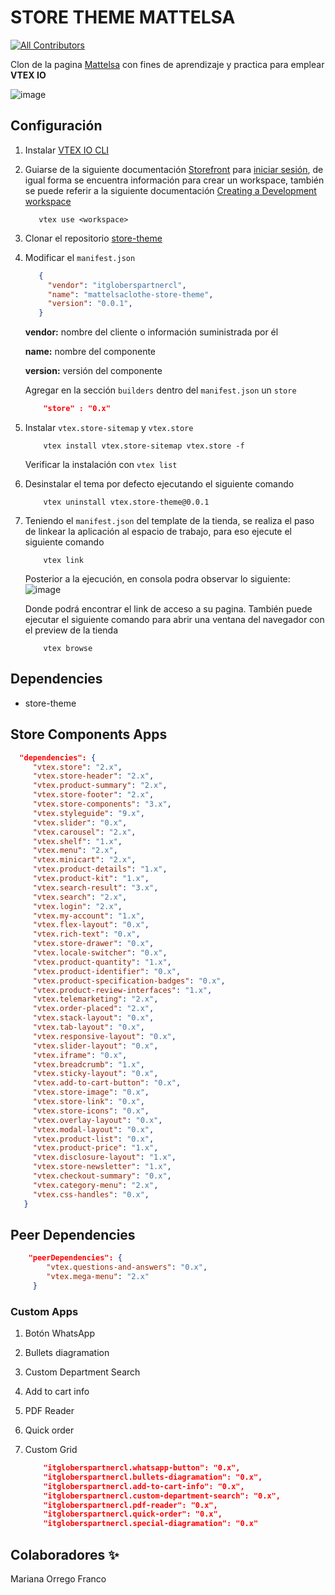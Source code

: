 # STORE THEME MATTELSA


<!-- DOCS-IGNORE:start -->
<!-- ALL-CONTRIBUTORS-BADGE:START - Do not remove or modify this section -->
[![All Contributors](https://img.shields.io/badge/all_contributors-1-orange.svg?style=flat-square)](#contributors-)
<!-- ALL-CONTRIBUTORS-BADGE:END -->
<!-- DOCS-IGNORE:end -->

Clon de la pagina [Mattelsa](https://www.mattelsa.net/) con fines de aprendizaje y practica para emplear  **VTEX IO**  

![image](https://user-images.githubusercontent.com/83648336/220169119-54f7cffe-d344-4159-a0bd-44ee3e2f5259.png)


## Configuración

1. Instalar [VTEX IO CLI](https://developers.vtex.com/docs/guides/vtex-io-documentation-vtex-io-cli-install)
2. Guiarse de la siguiente documentación [Storefront](https://developers.vtex.com/docs/guides/getting-started-3) para [iniciar sesión](https://developers.vtex.com/docs/guides/vtex-io-documentation-1-basicsetup), de igual forma se encuentra información para crear un workspace, también se puede referir a la siguiente documentación [Creating a Development workspace](https://developers.vtex.com/docs/guides/vtex-io-documentation-creating-a-development-workspace)
   ```console
      vtex use <workspace>
   ```
3. Clonar el repositorio [store-theme](https://github.com/vtex-apps/store-theme)
4. Modificar el `manifest.json`
     ```json 
        {
          "vendor": "itgloberspartnercl",
          "name": "mattelsaclothe-store-theme",
          "version": "0.0.1",
        }
     ``` 
      **vendor:** nombre del cliente o información suministrada por él

      **name:** nombre del componente

      **version:** versión del componente

   Agregar en la sección `builders` dentro del `manifest.json` un `store`

    ```json   
        "store" : "0.x"
    ```
   
5. Instalar `vtex.store-sitemap` y `vtex.store`
    ```console  
        vtex install vtex.store-sitemap vtex.store -f
    ```
    
    Verificar la instalación con `vtex list`
    
6. Desinstalar el tema por defecto ejecutando el siguiente comando 
    ```console  
        vtex uninstall vtex.store-theme@0.0.1
    ```
7. Teniendo el `manifest.json` del template de la tienda, se realiza el paso de linkear la aplicación al espacio de trabajo, para eso ejecute el siguiente comando
    ```console  
        vtex link
    ```
    
    Posterior a la ejecución, en consola podra observar lo siguiente: 
    ![image](https://user-images.githubusercontent.com/83648336/220174728-df80fa49-3f1e-49d6-9c50-4589efe73dd6.png)

    Donde podrá encontrar el link de acceso a su pagina. También puede ejecutar el siguiente comando para abrir una ventana del navegador con el preview de la tienda
    ```console  
        vtex browse
    ```

## Dependencies

- store-theme

## Store Components Apps
   ```json
     "dependencies": {
        "vtex.store": "2.x",
        "vtex.store-header": "2.x",
        "vtex.product-summary": "2.x",
        "vtex.store-footer": "2.x",
        "vtex.store-components": "3.x",
        "vtex.styleguide": "9.x",
        "vtex.slider": "0.x",
        "vtex.carousel": "2.x",
        "vtex.shelf": "1.x",
        "vtex.menu": "2.x",
        "vtex.minicart": "2.x",
        "vtex.product-details": "1.x",
        "vtex.product-kit": "1.x",
        "vtex.search-result": "3.x",
        "vtex.search": "2.x",
        "vtex.login": "2.x",
        "vtex.my-account": "1.x",
        "vtex.flex-layout": "0.x",
        "vtex.rich-text": "0.x",
        "vtex.store-drawer": "0.x",
        "vtex.locale-switcher": "0.x",
        "vtex.product-quantity": "1.x",
        "vtex.product-identifier": "0.x",
        "vtex.product-specification-badges": "0.x",
        "vtex.product-review-interfaces": "1.x",
        "vtex.telemarketing": "2.x",
        "vtex.order-placed": "2.x",
        "vtex.stack-layout": "0.x",
        "vtex.tab-layout": "0.x",
        "vtex.responsive-layout": "0.x",
        "vtex.slider-layout": "0.x",
        "vtex.iframe": "0.x",
        "vtex.breadcrumb": "1.x",
        "vtex.sticky-layout": "0.x",
        "vtex.add-to-cart-button": "0.x",
        "vtex.store-image": "0.x",
        "vtex.store-link": "0.x",
        "vtex.store-icons": "0.x",
        "vtex.overlay-layout": "0.x",
        "vtex.modal-layout": "0.x",
        "vtex.product-list": "0.x",
        "vtex.product-price": "1.x",
        "vtex.disclosure-layout": "1.x",
        "vtex.store-newsletter": "1.x",
        "vtex.checkout-summary": "0.x",
        "vtex.category-menu": "2.x",
        "vtex.css-handles": "0.x",
      }
   ```

## Peer Dependencies

   ```json
       "peerDependencies": {
           "vtex.questions-and-answers": "0.x",
           "vtex.mega-menu": "2.x"
        }
   ```


### Custom Apps

1. Botón WhatsApp
2. Bullets diagramation
3. Custom Department Search
4. Add to cart info
5. PDF Reader
6. Quick order
7. Custom Grid

    ```json
        "itgloberspartnercl.whatsapp-button": "0.x",
        "itgloberspartnercl.bullets-diagramation": "0.x",
        "itgloberspartnercl.add-to-cart-info": "0.x",
        "itgloberspartnercl.custom-department-search": "0.x",
        "itgloberspartnercl.pdf-reader": "0.x",
        "itgloberspartnercl.quick-order": "0.x",
        "itgloberspartnercl.special-diagramation": "0.x"
    ```


<!-- DOCS-IGNORE:start -->

## Colaboradores ✨

<!-- ALL-CONTRIBUTORS-LIST:START - Do not remove or modify this section -->
<!-- prettier-ignore-start -->
<!-- markdownlint-disable -->
<!-- markdownlint-enable -->
<!-- prettier-ignore-end -->
<!-- ALL-CONTRIBUTORS-LIST:END -->

Mariana Orrego Franco

<!-- DOCS-IGNORE:end -->
